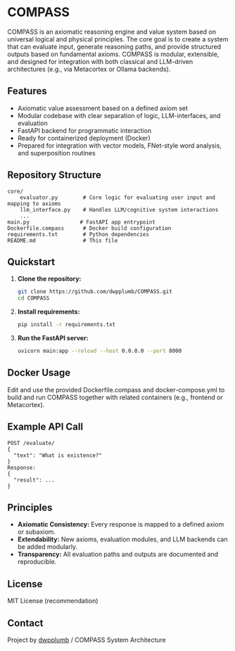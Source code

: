# COMPASS

COMPASS is an axiomatic reasoning engine and value system based on universal logical and physical principles. The core goal is to create a system that can evaluate input, generate reasoning paths, and provide structured outputs based on fundamental axioms. COMPASS is modular, extensible, and designed for integration with both classical and LLM-driven architectures (e.g., via Metacortex or Ollama backends).

## Features

* Axiomatic value assessment based on a defined axiom set
* Modular codebase with clear separation of logic, LLM-interfaces, and evaluation
* FastAPI backend for programmatic interaction
* Ready for containerized deployment (Docker)
* Prepared for integration with vector models, FNet-style word analysis, and superposition routines

## Repository Structure

```
core/
    evaluator.py        # Core logic for evaluating user input and mapping to axioms
    llm_interface.py    # Handles LLM/cognitive system interactions
    ...
main.py                # FastAPI app entrypoint
Dockerfile.compass      # Docker build configuration
requirements.txt        # Python dependencies
README.md               # This file
```

## Quickstart

1. **Clone the repository:**

   ```bash
   git clone https://github.com/dwpplumb/COMPASS.git
   cd COMPASS
   ```
2. **Install requirements:**

   ```bash
   pip install -r requirements.txt
   ```
3. **Run the FastAPI server:**

   ```bash
   uvicorn main:app --reload --host 0.0.0.0 --port 8000
   ```

## Docker Usage

Edit and use the provided Dockerfile.compass and docker-compose.yml to build and run COMPASS together with related containers (e.g., frontend or Metacortex).

## Example API Call

```
POST /evaluate/
{
  "text": "What is existence?"
}
Response:
{
  "result": ...
}
```

## Principles

* **Axiomatic Consistency:** Every response is mapped to a defined axiom or subaxiom.
* **Extendability:** New axioms, evaluation modules, and LLM backends can be added modularly.
* **Transparency:** All evaluation paths and outputs are documented and reproducible.

## License

MIT License (recommendation)

## Contact

Project by [dwpplumb](https://github.com/dwpplumb) / COMPASS System Architecture
